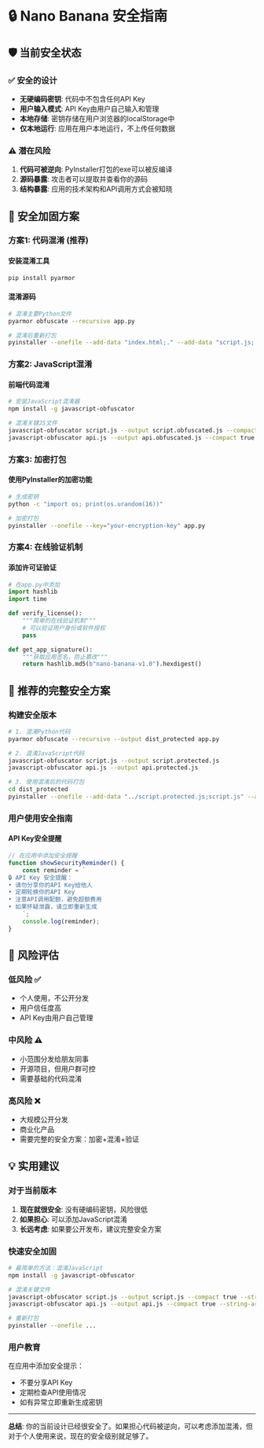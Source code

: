 # 🔒 Nano Banana 安全指南

## 🛡️ 当前安全状态

### ✅ 安全的设计
- **无硬编码密钥**: 代码中不包含任何API Key
- **用户输入模式**: API Key由用户自己输入和管理
- **本地存储**: 密钥存储在用户浏览器的localStorage中
- **仅本地运行**: 应用在用户本地运行，不上传任何数据

### ⚠️ 潜在风险
1. **代码可被逆向**: PyInstaller打包的exe可以被反编译
2. **源码暴露**: 攻击者可以提取并查看你的源码
3. **结构暴露**: 应用的技术架构和API调用方式会被知晓

## 🔧 安全加固方案

### 方案1: 代码混淆 (推荐)

#### 安装混淆工具
```bash
pip install pyarmor
```

#### 混淆源码
```bash
# 混淆主要Python文件
pyarmor obfuscate --recursive app.py

# 混淆后重新打包
pyinstaller --onefile --add-data "index.html;." --add-data "script.js;." --add-data "api.js;." --add-data "utils.js;." --add-data "styles.css;." --name "Nano-Banana-Protected" dist/app.py
```

### 方案2: JavaScript混淆

#### 前端代码混淆
```bash
# 安装JavaScript混淆器
npm install -g javascript-obfuscator

# 混淆关键JS文件
javascript-obfuscator script.js --output script.obfuscated.js --compact true --control-flow-flattening true
javascript-obfuscator api.js --output api.obfuscated.js --compact true --control-flow-flattening true
```

### 方案3: 加密打包

#### 使用PyInstaller的加密功能
```bash
# 生成密钥
python -c "import os; print(os.urandom(16))"

# 加密打包
pyinstaller --onefile --key="your-encryption-key" app.py
```

### 方案4: 在线验证机制

#### 添加许可证验证
```python
# 在app.py中添加
import hashlib
import time

def verify_license():
    """简单的在线验证机制"""
    # 可以验证用户身份或软件授权
    pass

def get_app_signature():
    """获取应用签名，防止篡改"""
    return hashlib.md5(b"nano-banana-v1.0").hexdigest()
```

## 🎯 推荐的完整安全方案

### 构建安全版本
```bash
# 1. 混淆Python代码
pyarmor obfuscate --recursive --output dist_protected app.py

# 2. 混淆JavaScript代码  
javascript-obfuscator script.js --output script.protected.js
javascript-obfuscator api.js --output api.protected.js

# 3. 使用混淆后的代码打包
cd dist_protected
pyinstaller --onefile --add-data "../script.protected.js;script.js" --add-data "../api.protected.js;api.js" --name "Nano-Banana-Secure" app.py
```

### 用户使用安全指南

#### API Key安全提醒
```javascript
// 在应用中添加安全提醒
function showSecurityReminder() {
    const reminder = `
🔒 API Key 安全提醒：
• 请勿分享你的API Key给他人
• 定期轮换你的API Key
• 注意API调用配额，避免超额费用
• 如果怀疑泄露，请立即重新生成
    `;
    console.log(reminder);
}
```

## 🚨 风险评估

### 低风险 ✅
- 个人使用，不公开分发
- 用户信任度高
- API Key由用户自己管理

### 中风险 ⚠️
- 小范围分发给朋友同事
- 开源项目，但用户群可控
- 需要基础的代码混淆

### 高风险 ❌
- 大规模公开分发
- 商业化产品
- 需要完整的安全方案：加密+混淆+验证

## 💡 实用建议

### 对于当前版本
1. **现在就很安全**: 没有硬编码密钥，风险很低
2. **如果担心**: 可以添加JavaScript混淆
3. **长远考虑**: 如果要公开发布，建议完整安全方案

### 快速安全加固
```bash
# 最简单的方法：混淆JavaScript
npm install -g javascript-obfuscator

# 混淆关键文件
javascript-obfuscator script.js --output script.js --compact true --string-array true
javascript-obfuscator api.js --output api.js --compact true --string-array true

# 重新打包
pyinstaller --onefile ...
```

### 用户教育
在应用中添加安全提示：
- 不要分享API Key
- 定期检查API使用情况
- 如有异常立即重新生成密钥

---

**总结**: 你的当前设计已经很安全了。如果担心代码被逆向，可以考虑添加混淆，但对于个人使用来说，现在的安全级别就足够了。